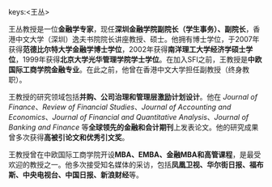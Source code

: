keys:<王丛>


王丛教授是一位**金融学专家**，现任**深圳金融学院副院长（学生事务）、副院长**，香港中文大学（深圳）逸夫书院院长讲座教授、硕士。他拥有博士学位，于2007年获得**范德比尔特大学金融学博士学位**，2002年获得**南洋理工大学经济学硕士学位**，1999年获得**北京大学光华管理学院学士学位**。在加入SFI之前，王教授是**中欧国际工商学院金融专业**。在此之前，他曾在香港中文大学担任副教授（终身教职）。

王教授的研究领域包括**并购、公司治理和管理层激励计划设计**。他在 *Journal of Finance*、*Review of Financial Studies*、*Journal of Accounting and Economics*、*Journal of Financial and Quantitative Analysis*、*Journal of Banking and Finance* 等**全球领先的金融和会计期刊**上发表论文。他的研究成果曾多次获得**高被引论文和优秀引文奖**。

王教授曾在中欧国际工商学院开设**MBA、EMBA、金融MBA和高管课程**，是最受欢迎的教授之一。他多次接受知名媒体的采访，包括**凤凰卫视、华尔街日报、福布斯、中央电视台、中国日报、新浪财经**等。